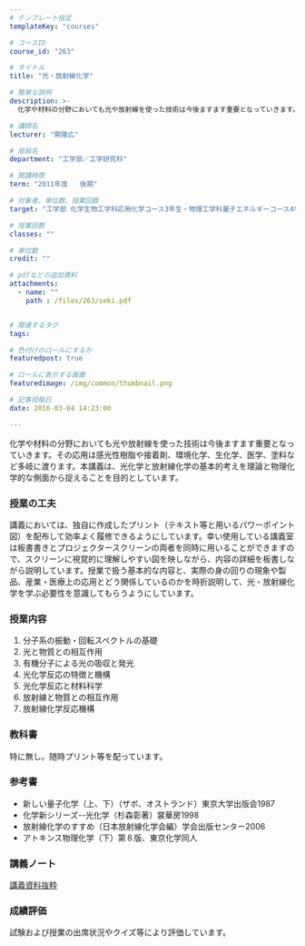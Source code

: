 ```yaml
---
# テンプレート指定
templateKey: "courses"

# コースID
course_id: "263"

# タイトル
title: "光・放射線化学"

# 簡単な説明
description: >-
  化学や材料の分野においても光や放射線を使った技術は今後ますます重要となっていきます。その応用は感光性樹脂や接着剤、環境化学、生化学、医学、塗料など多岐に渡ります。本講義は、光化学と放射線化学の基本的考...

# 講師名
lecturer: "関隆広"

# 部局名
department: "工学部／工学研究科"

# 開講時限
term: "2011年度	後期"

# 対象者、単位数、授業回数
target: "工学部 化学生物工学科応用化学コース3年生・物理工学科量子エネルギーコース4年生\t    \t    \t    \t    2単位、週1回全15回"

# 授業回数
classes: ""

# 単位数
credit: ""

# pdfなどの追加資料
attachments: 
  - name: "" 
    path : /files/263/seki.pdf


# 関連するタグ
tags:

# 色付けのロールにするか
featuredpost: true

# ロールに表示する画像
featuredimage: /img/common/thumbnail.png

# 記事投稿日
date: 2016-03-04 14:23:00

---
```

化学や材料の分野においても光や放射線を使った技術は今後ますます重要となっていきます。その応用は感光性樹脂や接着剤、環境化学、生化学、医学、塗料など多岐に渡ります。本講義は、光化学と放射線化学の基本的考えを理論と物理化学的な側面から捉えることを目的としています。
### 授業の工夫

講義においては、独自に作成したプリント（テキスト等と用いるパワーポイント図）を配布して効率よく履修できるようにしています。幸い使用している講義室は板書書きとプロジェクタースクリーンの両者を同時に用いることができますので、スクリーンに視覚的に理解しやすい図を映しながら、内容の詳細を板書しながら説明しています。授業で扱う基本的な内容と、実際の身の回りの現象や製品、産業・医療上の応用とどう関係しているのかを時折説明して、光・放射線化学を学ぶ必要性を意識してもらうようにしています。

### 授業内容

  1. 分子系の振動・回転スペクトルの基礎
  2. 光と物質との相互作用
  3. 有機分子による光の吸収と発光
  4. 光化学反応の特徴と機構
  5. 光化学反応と材料科学
  6. 放射線と物質との相互作用
  7. 放射線化学反応機構

### 教科書

特に無し。随時プリント等を配っています。

### 参考書 

  * 新しい量子化学（上、下）（ザボ、オストランド）東京大学出版会1987
  * 化学新シリーズ--光化学（杉森彰著）裳華房1998
  * 放射線化学のすすめ（日本放射線化学会編）学会出版センター2006
  * アトキンス物理化学（下）第８版、東京化学同人

### 講義ノート


[講義資料抜粋](/files/263/seki.pdf) 

### 成績評価

試験および授業の出席状況やクイズ等により評価しています。
